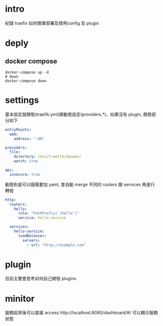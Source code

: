# intro
紀錄 traefix 如何簡單部署及使用config 及 plugin

# deply
## docker compose
```shell
docker-compose up -d
# down
docker-compose down
```

# settings
基本設定就靜態(traefik.yml)跟動態設定(providers.*)，如果沒有 plugin, 靜態部分如下
```yaml
entryPoints:
  web:
    address: ":80"

providers:
  file:
    directory: /etc/traefik/dynamic
    watch: true

api:
  insecure: true
```
動態則是可以隨需要加 yaml, 會自動 merge 不同的 routers 跟 services 再進行轉發
```yaml
http:
  routers:
    hello:
      rule: "PathPrefix(`/hello`)"
      service: hello-service

  services:
    hello-service:
      loadBalancer:
        servers:
          - url: "http://example.com"
```

# plugin
目前主要會思考如何自己開發 plugins

# minitor
服務起來後可以直接 access http://localhost:8080/dashboard/#/ 可以顯示服務狀態